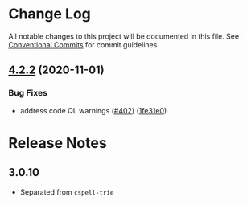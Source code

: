 # Change Log

All notable changes to this project will be documented in this file.
See [Conventional Commits](https://conventionalcommits.org) for commit guidelines.

## [4.2.2](https://github.com/streetsidesoftware/cspell/compare/cspell-trie-lib@4.2.1...cspell-trie-lib@4.2.2) (2020-11-01)


### Bug Fixes

* address code QL warnings ([#402](https://github.com/streetsidesoftware/cspell/issues/402)) ([1fe31e0](https://github.com/streetsidesoftware/cspell/commit/1fe31e08e02c66174d094c0b403eec11fc6bec4d))





# Release Notes

## 3.0.10
- Separated from `cspell-trie`
